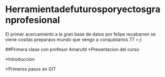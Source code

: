 # Herramientadefuturosporyectosgranprofesional
El primer acercamiento a la gran base de datos por felipe recabarren se viene cositas preparaos mundo que vengo a conquistarlos 77 >;(

##Primera clase con profesor Amarufd
*Presentacion del curso

*Introduccion

*Primeros pasos en GIT

